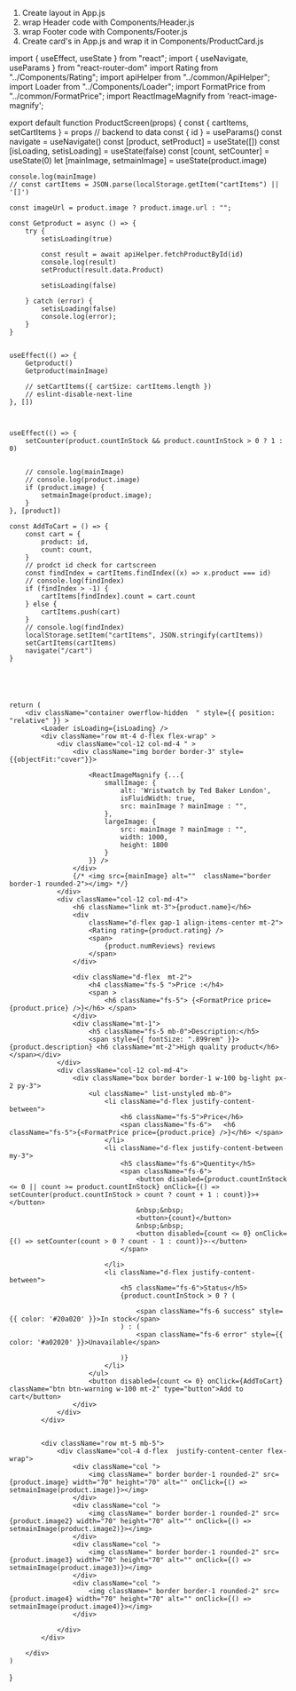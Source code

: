 1. Create layout in App.js
2. wrap Header code with Components/Header.js
3. wrap Footer code with Components/Footer.js
4. Create card's in App.js and wrap it in Components/ProductCard.js

import { useEffect, useState } from "react";
import { useNavigate, useParams } from "react-router-dom"
import Rating from "../Components/Rating";
import apiHelper from "../common/ApiHelper";
import Loader from "../Components/Loader";
import FormatPrice from "../common/FormatPrice";
import ReactImageMagnify from 'react-image-magnify';




export default function ProductScreen(props) {
    const { cartItems, setCartItems } = props
    // backend to data
    const { id } = useParams()
    const navigate = useNavigate()
    const [product, setProduct] = useState([])
    const [isLoading, setisLoading] = useState(false)
    const [count, setCounter] = useState(0)
    let [mainImage, setmainImage] = useState(product.image)

    console.log(mainImage)
    // const cartItems = JSON.parse(localStorage.getItem("cartItems") || '[]')
    
    const imageUrl = product.image ? product.image.url : "";

    const Getproduct = async () => {
        try {
            setisLoading(true)

            const result = await apiHelper.fetchProductById(id)
            console.log(result)
            setProduct(result.data.Product)

            setisLoading(false)

        } catch (error) {
            setisLoading(false)
            console.log(error);
        }
    }


    useEffect(() => {
        Getproduct()
        Getproduct(mainImage)

        // setCartItems({ cartSize: cartItems.length })
        // eslint-disable-next-line
    }, [])



    useEffect(() => {
        setCounter(product.countInStock && product.countInStock > 0 ? 1 : 0)


        // console.log(mainImage)
        // console.log(product.image)
        if (product.image) {
            setmainImage(product.image);
        }
    }, [product])

    const AddToCart = () => {
        const cart = {
            product: id,
            count: count,
        }
        // prodct id check for cartscreen
        const findIndex = cartItems.findIndex((x) => x.product === id)
        // console.log(findIndex)
        if (findIndex > -1) {
            cartItems[findIndex].count = cart.count
        } else {
            cartItems.push(cart)
        }
        // console.log(findIndex)
        localStorage.setItem("cartItems", JSON.stringify(cartItems))
        setCartItems(cartItems)
        navigate("/cart")
    }





    return (
        <div className="container owerflow-hidden  " style={{ position: "relative" }} >
            <Loader isLoading={isLoading} />
            <div className="row mt-4 d-flex flex-wrap" >
                <div className="col-12 col-md-4 " >
                    <div className="img border border-3" style={{objectFit:"cover"}}>

                        <ReactImageMagnify {...{
                            smallImage: {
                                alt: 'Wristwatch by Ted Baker London',
                                isFluidWidth: true,
                                src: mainImage ? mainImage : "",
                            },
                            largeImage: {
                                src: mainImage ? mainImage : "",
                                width: 1000,
                                height: 1800
                            }
                        }} />
                    </div>
                    {/* <img src={mainImage} alt=""  className="border border-1 rounded-2"></img> */}
                </div>
                <div className="col-12 col-md-4">
                    <h6 className="link mt-3">{product.name}</h6>
                    <div
                        className="d-flex gap-1 align-items-center mt-2">
                        <Rating rating={product.rating} />
                        <span>
                            {product.numReviews} reviews
                        </span>
                    </div>

                    <div className="d-flex  mt-2">
                        <h4 className="fs-5 ">Price :</h4>
                        <span >
                            <h6 className="fs-5"> {<FormatPrice price={product.price} />}</h6> </span>
                    </div>
                    <div className="mt-1">
                        <h5 className="fs-5 mb-0">Description:</h5>
                        <span style={{ fontSize: ".899rem" }}> {product.description} <h6 className="mt-2">High quality product</h6></span></div>
                </div>
                <div className="col-12 col-md-4">
                    <div className="box border border-1 w-100 bg-light px-2 py-3">
                        <ul className=" list-unstyled mb-0">
                            <li className="d-flex justify-content-between">
                                <h6 className="fs-5">Price</h6>
                                <span className="fs-6">   <h6 className="fs-5">{<FormatPrice price={product.price} />}</h6> </span>
                            </li>
                            <li className="d-flex justify-content-between my-3">
                                <h5 className="fs-6">Quentity</h5>
                                <span className="fs-6">
                                    <button disabled={product.countInStock <= 0 || count >= product.countInStock} onClick={() => setCounter(product.countInStock > count ? count + 1 : count)}>+</button>
                                    &nbsp;&nbsp;
                                    <button>{count}</button>
                                    &nbsp;&nbsp;
                                    <button disabled={count <= 0} onClick={() => setCounter(count > 0 ? count - 1 : count)}>-</button>
                                </span>

                            </li>
                            <li className="d-flex justify-content-between">
                                <h5 className="fs-6">Status</h5>
                                {product.countInStock > 0 ? (

                                    <span className="fs-6 success" style={{ color: '#20a020' }}>In stock</span>
                                ) : (
                                    <span className="fs-6 error" style={{ color: '#a02020' }}>Unavailable</span>

                                )}
                            </li>
                        </ul>
                        <button disabled={count <= 0} onClick={AddToCart} className="btn btn-warning w-100 mt-2" type="button">Add to cart</button>
                    </div>
                </div>
            </div>


            <div className="row mt-5 mb-5">
                <div className="col-4 d-flex  justify-content-center flex-wrap">
                    <div className="col ">
                        <img className=" border border-1 rounded-2" src={product.image} width="70" height="70" alt="" onClick={() => setmainImage(product.image)}></img>
                    </div>
                    <div className="col ">
                        <img className=" border border-1 rounded-2" src={product.image2} width="70" height="70" alt="" onClick={() => setmainImage(product.image2)}></img>
                    </div>
                    <div className="col ">
                        <img className=" border border-1 rounded-2" src={product.image3} width="70" height="70" alt="" onClick={() => setmainImage(product.image3)}></img>
                    </div>
                    <div className="col ">
                        <img className=" border border-1 rounded-2" src={product.image4} width="70" height="70" alt="" onClick={() => setmainImage(product.image4)}></img>
                    </div>

                </div>
            </div>

        </div>
    )
}




